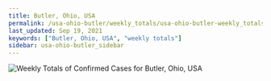 ```yaml
---
title: Butler, Ohio, USA
permalink: /usa-ohio-butler/weekly_totals/usa-ohio-butler-weekly_totals.html
last_updated: Sep 19, 2021
keywords: ["Butler, Ohio, USA", "weekly totals"]
sidebar: usa-ohio-butler_sidebar
---
```


![Weekly Totals of Confirmed Cases for Butler, Ohio, USA](/covid_tracker/images/graphs/usa-ohio-butler-weekly_totals_graph.png)

